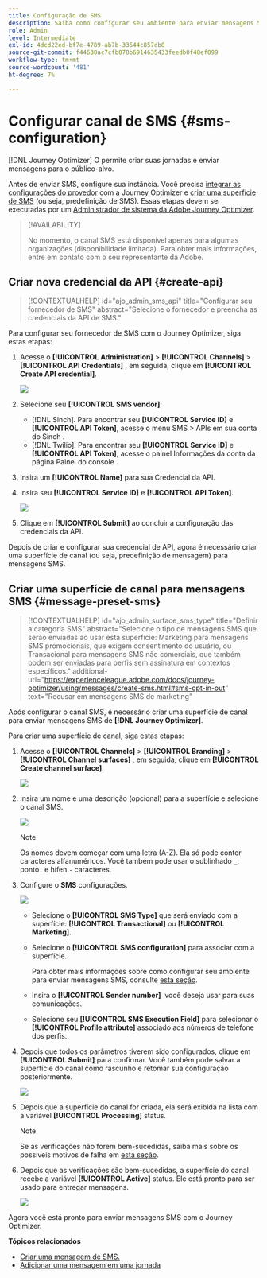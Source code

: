 ```yaml
---
title: Configuração de SMS
description: Saiba como configurar seu ambiente para enviar mensagens SMS com o Journey Optimizer
role: Admin
level: Intermediate
exl-id: 4dcd22ed-bf7e-4789-ab7b-33544c857db8
source-git-commit: f44638ac7cfb078b6914635433feedb0f48ef099
workflow-type: tm+mt
source-wordcount: '481'
ht-degree: 7%

---
```


# Configurar canal de SMS {#sms-configuration}

[!DNL Journey Optimizer] O permite criar suas jornadas e enviar mensagens para o público-alvo.

Antes de enviar SMS, configure sua instância. Você precisa [integrar as configurações do provedor](#create-api) com a Journey Optimizer e [criar uma superfície de SMS](#message-preset-sms) (ou seja, predefinição de SMS). Essas etapas devem ser executadas por um [Administrador de sistema da Adobe Journey Optimizer](../start/path/administrator.md).

>[!AVAILABILITY]
>
>No momento, o canal SMS está disponível apenas para algumas organizações (disponibilidade limitada). Para obter mais informações, entre em contato com o seu representante da Adobe.

## Criar nova credencial da API {#create-api}

>[!CONTEXTUALHELP]
>id="ajo_admin_sms_api"
>title="Configurar seu fornecedor de SMS"
>abstract="Selecione o fornecedor e preencha as credenciais da API de SMS."

Para configurar seu fornecedor de SMS com o Journey Optimizer, siga estas etapas:

1. Acesse o **[!UICONTROL Administration]** > **[!UICONTROL Channels]** > **[!UICONTROL API Credentials]** , em seguida, clique em **[!UICONTROL Create API credential]**.

   ![](assets/sms_4.png)

1. Selecione seu **[!UICONTROL SMS vendor]**:

   * [!DNL Sinch]. Para encontrar seu **[!UICONTROL Service ID]** e **[!UICONTROL API Token]**, acesse o menu SMS > APIs em sua conta do Sinch .
   * [!DNL Twilio]. Para encontrar seu **[!UICONTROL Service ID]** e **[!UICONTROL API Token]**, acesse o painel Informações da conta da página Painel do console .

1. Insira um **[!UICONTROL Name]** para sua Credencial da API.

1. Insira seu **[!UICONTROL Service ID]** e **[!UICONTROL API Token]**.

   ![](assets/sms_5.png)

1. Clique em **[!UICONTROL Submit]** ao concluir a configuração das credenciais da API.

Depois de criar e configurar sua credencial de API, agora é necessário criar uma superfície de canal (ou seja, predefinição de mensagem) para mensagens SMS.

## Criar uma superfície de canal para mensagens SMS {#message-preset-sms}

>[!CONTEXTUALHELP]
>id="ajo_admin_surface_sms_type"
>title="Definir a categoria SMS"
>abstract="Selecione o tipo de mensagens SMS que serão enviadas ao usar esta superfície: Marketing para mensagens SMS promocionais, que exigem consentimento do usuário, ou Transacional para mensagens SMS não comerciais, que também podem ser enviadas para perfis sem assinatura em contextos específicos."
>additional-url="https://experienceleague.adobe.com/docs/journey-optimizer/using/messages/create-sms.html#sms-opt-in-out" text="Recusar em mensagens SMS de marketing"

Após configurar o canal SMS, é necessário criar uma superfície de canal para enviar mensagens SMS de **[!DNL Journey Optimizer]**.

Para criar uma superfície de canal, siga estas etapas:

1. Acesse o **[!UICONTROL Channels]** > **[!UICONTROL Branding]** > **[!UICONTROL Channel surfaces]** , em seguida, clique em **[!UICONTROL Create channel surface]**.

   ![](assets/preset-create.png)

1. Insira um nome e uma descrição (opcional) para a superfície e selecione o canal SMS.

   ![](assets/sms_preset.png)

   >[!NOTE]
   >
   > Os nomes devem começar com uma letra (A-Z). Ela só pode conter caracteres alfanuméricos. Você também pode usar o sublinhado `_`, ponto`.` e hífen `-` caracteres.

1. Configure o **SMS** configurações.

   ![](assets/preset-sms.png)

   * Selecione o **[!UICONTROL SMS Type]** que será enviado com a superfície: **[!UICONTROL Transactional]** ou **[!UICONTROL Marketing]**.

   * Selecione o **[!UICONTROL SMS configuration]** para associar com a superfície.

      Para obter mais informações sobre como configurar seu ambiente para enviar mensagens SMS, consulte [esta seção](#create-api).

   * Insira o **[!UICONTROL Sender number]** &#x200B; você deseja usar para suas comunicações.

   * Selecione seu **[!UICONTROL SMS Execution Field]** para selecionar o **[!UICONTROL Profile attribute]** associado aos números de telefone dos perfis.

1. Depois que todos os parâmetros tiverem sido configurados, clique em **[!UICONTROL Submit]** para confirmar. Você também pode salvar a superfície do canal como rascunho e retomar sua configuração posteriormente.

   ![](assets/sms_preset_2.png)

1. Depois que a superfície do canal for criada, ela será exibida na lista com a variável **[!UICONTROL Processing]** status.

   >[!NOTE]
   >
   >Se as verificações não forem bem-sucedidas, saiba mais sobre os possíveis motivos de falha em [esta seção](#monitor-channel-surfaces).

1. Depois que as verificações são bem-sucedidas, a superfície do canal recebe a variável **[!UICONTROL Active]** status. Ele está pronto para ser usado para entregar mensagens.

   ![](assets/preset-active.png)

Agora você está pronto para enviar mensagens SMS com o Journey Optimizer.

**Tópicos relacionados**

* [Criar uma mensagem de SMS.](../messages/create-sms.md)
* [Adicionar uma mensagem em uma jornada](../building-journeys/journeys-message.md)
